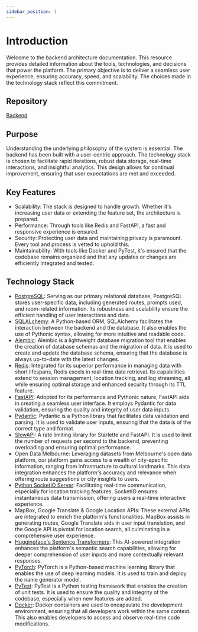 ```yaml
---
sidebar_position: 1
---
```


# Introduction

Welcome to the backend architecture documentation. This resource provides detailed information about the tools, technologies, and decisions that power the platform. The primary objective is to deliver a seamless user experience, ensuring accuracy, speed, and scalability. The choices made in the technology stack reflect this commitment.

## Repository
[Backend](https://github.com/topmello/settle-aid-backend)

## Purpose

Understanding the underlying philosophy of the system is essential. The backend has been built with a user-centric approach. The technology stack is chosen to facilitate rapid iterations, robust data storage, real-time interactions, and insightful analytics. This design allows for continual improvement, ensuring that user expectations are met and exceeded.

## Key Features

- Scalability: The stack is designed to handle growth. Whether it's increasing user data or extending the feature set, the architecture is prepared.
- Performance: Through tools like Redis and FastAPI, a fast and responsive experience is ensured.
- Security: Protecting user data and maintaining privacy is paramount. Every tool and process is vetted to uphold this.
- Maintainability: With tools like Docker and PyTest, it's ensured that the codebase remains organized and that any updates or changes are efficiently integrated and tested.

## Technology Stack

- [PostgreSQL](https://www.postgresql.org): Serving as our primary relational database, PostgreSQL stores user-specific data, including generated routes, prompts used, and room-related information. Its robustness and scalability ensure the efficient handling of user interactions and data.
- [SQLALchemy](https://www.sqlalchemy.org): A Python-based ORM, SQLAlchemy facilitates the interaction between the backend and the database. It also enables the use of Pythonic syntax, allowing for more intuitive and readable code.
- [Alembic](https://alembic.sqlalchemy.org/en/latest/): Alembic is a lightweight database migration tool that enables the creation of database schemas and the migration of data. It is used to create and update the database schema, ensuring that the database is always up-to-date with the latest changes.
- [Redis](https://redis.io): Integrated for its superior performance in managing data with short lifespans, Redis excels in real-time data retrieval. Its capabilities extend to session management, location tracking, and log streaming, all while ensuring optimal storage and enhanced security through its TTL feature.
- [FastAPI](https://fastapi.tiangolo.com): Adopted for its performance and Pythonic nature, FastAPI aids in creating a seamless user interface. It employs Pydantic for data validation, ensuring the quality and integrity of user data inputs.
- [Pydantic](https://docs.pydantic.dev/latest/): Pydantic is a Python library that facilitates data validation and parsing. It is used to validate user inputs, ensuring that the data is of the correct type and format.
- [SlowAPI](https://github.com/laurentS/slowapi): A rate limiting library for Starlette and FastAPI. It is used to limit the number of requests per second to the backend, preventing overloading and ensuring optimal performance.
- Open Data Melbourne: Leveraging datasets from Melbourne's open data platform, our platform gains access to a wealth of city-specific information, ranging from infrastructure to cultural landmarks. This data integration enhances the platform's accuracy and relevance when offering route suggestions or city insights to users.
- [Python SocketIO Server](https://python-socketio.readthedocs.io/en/latest/): Facilitating real-time communication, especially for location tracking features, SocketIO ensures instantaneous data transmission, offering users a real-time interactive experience.
- MapBox, Google Translate & Google Location APIs: These external APIs are integrated to enrich the platform's functionalities. MapBox assists in generating routes, Google Translate aids in user input translation, and the Google API is pivotal for location search, all culminating in a comprehensive user experience.
- [Huggingface's Sentence Transformers](https://huggingface.co/sentence-transformers/all-MiniLM-L6-v2): This AI-powered integration enhances the platform's semantic search capabilities, allowing for deeper comprehension of user inputs and more contextually relevant responses.
- [PyTorch](https://pytorch.org): PyTorch is a Python-based machine learning library that enables the use of deep learning models. It is used to train and deploy the name generator model.
- [PyTest](https://pytest.org): PyTest is a Python testing framework that enables the creation of unit tests. It is used to ensure the quality and integrity of the codebase, especially when new features are added.
- [Docker](https://www.docker.com): Docker containers are used to encapsulate the development environment, ensuring that all developers work within the same context. This also enables developers to access and observe real-time code modifications.
